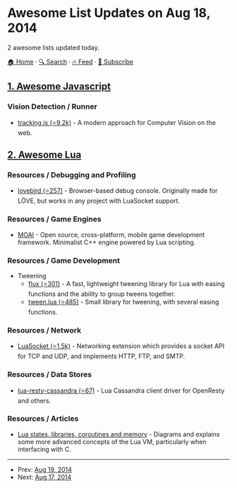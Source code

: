 # Awesome List Updates on Aug 18, 2014

2 awesome lists updated today.

[🏠 Home](/README.md) · [🔍 Search](https://test.trackawesomelist.com/search/) · [🔥 Feed](https://test.trackawesomelist.com/rss.xml) · [📮 Subscribe](https://trackawesomelist.us17.list-manage.com/subscribe?u=d2f0117aa829c83a63ec63c2f&id=36a103854c)



## [1. Awesome Javascript](/content/sorrycc/awesome-javascript/README.md)

### Vision Detection / Runner

*   [tracking.js (⭐9.2k)](https://github.com/eduardolundgren/tracking.js) - A modern approach for Computer Vision on the web.

## [2. Awesome Lua](/content/LewisJEllis/awesome-lua/README.md)

### Resources / Debugging and Profiling

*   [lovebird (⭐257)](https://github.com/rxi/lovebird) - Browser-based debug console. Originally made for LÖVE, but works in any project with LuaSocket support.

### Resources / Game Engines

*   [MOAI](http://getmoai.com/) - Open source, cross-platform, mobile game development framework. Minimalist C++ engine powered by Lua scripting.

### Resources / Game Development

*   Tweening
    *   [flux (⭐301)](https://github.com/rxi/flux) - A fast, lightweight tweening library for Lua with easing functions and the ability to group tweens together.
    *   [tween.lua (⭐485)](https://github.com/kikito/tween.lua) - Small library for tweening, with several easing functions.

### Resources / Network

*   [LuaSocket (⭐1.5k)](https://github.com/diegonehab/luasocket) - Networking extension which provides a socket API for TCP and UDP, and implements HTTP, FTP, and SMTP.

### Resources / Data Stores

*   [lua-resty-cassandra (⭐67)](https://github.com/jbochi/lua-resty-cassandra) - Lua Cassandra client driver for OpenResty and others.

### Resources / Articles

*   [Lua states, libraries, coroutines and memory](http://www.thijsschreijer.nl/blog/?p=693) - Diagrams and explains some more advanced concepts of the Lua VM, particularly when interfacing with C.

---

- Prev: [Aug 19, 2014](/content/2014/08/19/README.md)
- Next: [Aug 17, 2014](/content/2014/08/17/README.md)